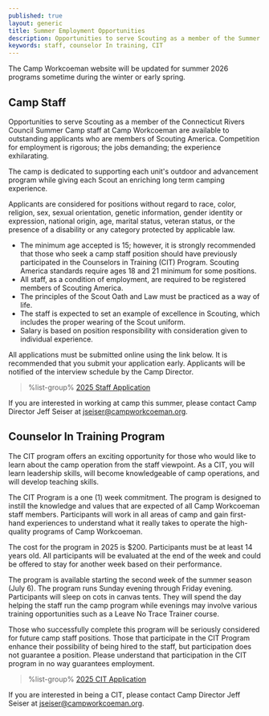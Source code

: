 ```yaml
---
published: true
layout: generic
title: Summer Employment Opportunities
description: Opportunities to serve Scouting as a member of the Summer Camp staff at Camp Workcoeman are available to outstanding applicants. Competition for employment is rigorous; the jobs demanding; and the experience exhilarating.
keywords: staff, counselor In training, CIT
---
```


<div class="alert alert-info">
The Camp Workcoeman website will be updated for summer 2026 programs sometime during the winter or early spring.
</div>

## Camp Staff

Opportunities to serve Scouting as a member of the Connecticut Rivers Council Summer Camp staff at Camp
Workcoeman are available to outstanding applicants who are members of Scouting America. Competition for employment
is rigorous; the jobs demanding; the experience exhilarating.

The camp is dedicated to supporting each unit's outdoor and advancement program
while giving each Scout an enriching long term camping experience.

Applicants are considered for positions without regard to race, color,
religion, sex, sexual orientation, genetic information, gender identity or expression, national origin, age, marital status, veteran
status, or the presence of a disability or any category protected by applicable law.

* The minimum age accepted is 15; however, it is strongly recommended that
  those who seek a camp staff position should have previously participated in
  the Counselors in Training (CIT) Program. Scouting America standards
  require ages 18 and 21 minimum for some positions.
* All staff, as a condition of employment, are required to be registered members of Scouting America.
* The principles of the Scout Oath and Law must be practiced as a way of life.
* The staff is expected to set an example of excellence in Scouting, which
  includes the proper wearing of the Scout uniform.
* Salary is based on position responsibility with consideration given to
  individual experience.

All applications must be submitted online using the link below. It is
recommended that you submit your application early. Applicants will be notified
of the interview schedule by the Camp Director.

> %list-group%
> <a href="https://forms.gle/peK2HNtNRtSgfaEU9" class="list-group-item">2025 Staff Application</a>

If you are interested in working at camp this summer, please contact Camp
Director Jeff Seiser at [jseiser@campworkcoeman.org](mailto:jseiser@campworkcoeman.org).

## Counselor In Training Program

The CIT program offers an exciting opportunity for those who would like to
learn about the camp operation from the staff viewpoint. As a CIT, you will
learn leadership skills, will become knowledgeable of camp operations, and
will develop teaching skills.

The CIT Program is a one (1) week commitment. The program is designed to
instill the knowledge and values that are expected of all Camp Workcoeman staff
members. Participants will work in all areas of camp and gain first-hand
experiences to understand what it really takes to operate the high-quality
programs of Camp Workcoeman.

The cost for the program in 2025 is $200. Participants must be at least 14 years old.
All participants will be evaluated at the end of the week and could be offered
to stay for another week based on their performance.

The program is available starting the second week of the summer season (July 6). The program runs Sunday evening through Friday evening. Participants will sleep on cots in canvas tents. They will spend the day helping the staff run the camp program while evenings may involve various training opportunities such as a Leave No Trace Trainer course.

Those who successfully complete this program will be seriously considered for
future camp staff positions. Those that participate in the CIT Program enhance
their possibility of being hired to the staff, but participation does not
guarantee a position. Please understand that participation in the CIT program
in no way guarantees employment.

> %list-group%
> <a href="https://forms.gle/ngPNumdUzgaZR2dS7" class="list-group-item">2025 CIT Application</a>

If you are interested in being a CIT, please contact Camp Director Jeff Seiser
at [jseiser@campworkcoeman.org](mailto:jseiser@campworkcoeman.org).
